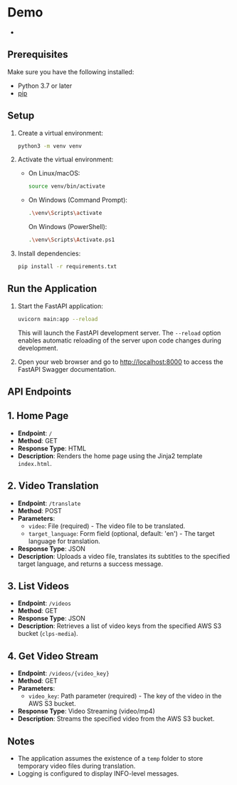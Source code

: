 # Demo

-

## Prerequisites

Make sure you have the following installed:

- Python 3.7 or later
- [pip](https://pip.pypa.io/en/stable/installation/)

## Setup

1. Create a virtual environment:

   ```bash
   python3 -m venv venv
   ```

2. Activate the virtual environment:

   - On Linux/macOS:

     ```bash
     source venv/bin/activate
     ```

   - On Windows (Command Prompt):

     ```bash
     .\venv\Scripts\activate
     ```

     On Windows (PowerShell):

     ```bash
     .\venv\Scripts\Activate.ps1
     ```

3. Install dependencies:

   ```bash
   pip install -r requirements.txt
   ```

## Run the Application

1. Start the FastAPI application:

   ```bash
   uvicorn main:app --reload
   ```

   This will launch the FastAPI development server. The `--reload` option enables automatic reloading of the server upon code changes during development.

2. Open your web browser and go to [http://localhost:8000](http://localhost:8000) to access the FastAPI Swagger documentation.

## API Endpoints

## 1. Home Page

- **Endpoint**: `/`
- **Method**: GET
- **Response Type**: HTML
- **Description**: Renders the home page using the Jinja2 template `index.html`.

## 2. Video Translation

- **Endpoint**: `/translate`
- **Method**: POST
- **Parameters**:
  - `video`: File (required) - The video file to be translated.
  - `target_language`: Form field (optional, default: 'en') - The target language for translation.
- **Response Type**: JSON
- **Description**: Uploads a video file, translates its subtitles to the specified target language, and returns a success message.

## 3. List Videos

- **Endpoint**: `/videos`
- **Method**: GET
- **Response Type**: JSON
- **Description**: Retrieves a list of video keys from the specified AWS S3 bucket (`clps-media`).

## 4. Get Video Stream

- **Endpoint**: `/videos/{video_key}`
- **Method**: GET
- **Parameters**:
  - `video_key`: Path parameter (required) - The key of the video in the AWS S3 bucket.
- **Response Type**: Video Streaming (video/mp4)
- **Description**: Streams the specified video from the AWS S3 bucket.

## Notes

- The application assumes the existence of a `temp` folder to store temporary video files during translation.
- Logging is configured to display INFO-level messages.
